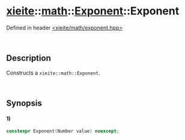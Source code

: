 # [xieite](../../../../../../xieite.md)\:\:[math](../../../../../../math.md)\:\:[Exponent<Number>](../../../../exponent.md)\:\:Exponent
Defined in header [<xieite/math/exponent.hpp>](../../../../../../../include/xieite/math/exponent.hpp)

&nbsp;

## Description
Constructs a `xieite::math::Exponent`.

&nbsp;

## Synopsis
#### 1)
```cpp
constexpr Exponent(Number value) noexcept;
```

